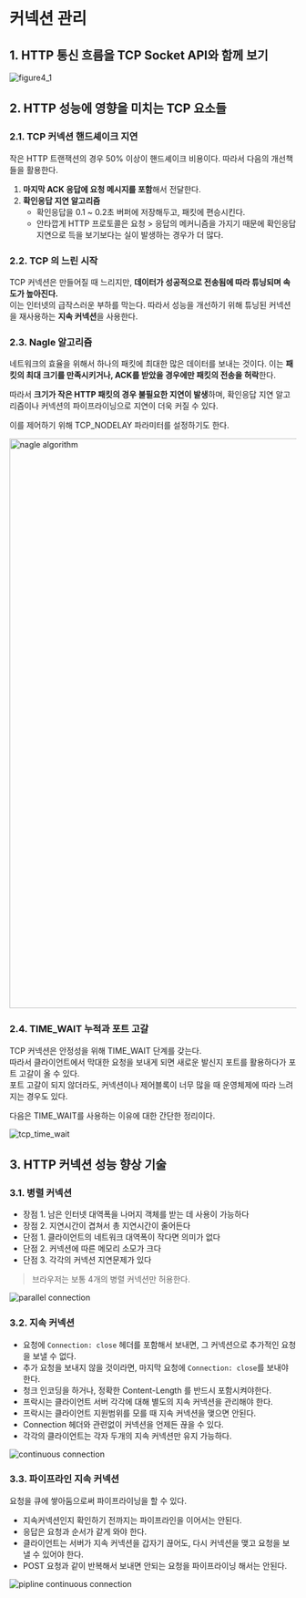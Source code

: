 # 커넥션 관리

## 1. HTTP 통신 흐름을 TCP Socket API와 함께 보기

![figure4_1](https://user-images.githubusercontent.com/47515936/79689790-fc1f4d00-8291-11ea-94e5-ed4ae1e1d051.png)

## 2. HTTP 성능에 영향을 미치는 TCP 요소들

### 2.1. TCP 커넥션 핸드셰이크 지연

작은 HTTP 트랜잭션의 경우 50% 이상이 핸드셰이크 비용이다. 따라서 다음의 개선책들을 활용한다.

1. **마지막 ACK 응답에 요청 메시지를 포함**해서 전달한다.
2. **확인응답 지연 알고리즘**
    - 확인응답을 0.1 ~ 0.2초 버퍼에 저장해두고, 패킷에 편승시킨다.
    - 안타깝게 HTTP 프로토콜은 요청 > 응답의 메커니즘을 가지기 때문에 확인응답 지연으로 득을 보기보다는 실이 발생하는 경우가 더 많다.

### 2.2. TCP 의 느린 시작

TCP 커넥션은 만들어질 때 느리지만, **데이터가 성공적으로 전송됨에 따라 튜닝되며 속도가 높아진다.**  
이는 인터넷의 급작스러운 부하를 막는다. 따라서 성능을 개선하기 위해 튜닝된 커넥션을 재사용하는 **지속 커넥션**을 사용한다.

### 2.3. Nagle 알고리즘

네트워크의 효율을 위해서 하나의 패킷에 최대한 많은 데이터를 보내는 것이다.
이는 **패킷의 최대 크기를 만족시키거나, ACK를 받았을 경우에만 패킷의 전송을 허락**한다.

따라서 **크기가 작은 HTTP 패킷의 경우 불필요한 지연이 발생**하며, 확인응답 지연 알고리즘이나 커넥션의 파이프라이닝으로 지연이 더욱 커질 수 있다.

이를 제어하기 위해 TCP_NODELAY 파라미터를 설정하기도 한다.

<img width="1000" alt="nagle algorithm" src="https://user-images.githubusercontent.com/47515936/79690060-7d2b1400-8293-11ea-89d3-df3f10e5b8b3.png">

### 2.4. TIME_WAIT 누적과 포트 고갈

TCP 커넥션은 안정성을 위해 TIME_WAIT 단계를 갖는다.  
따라서 클라이언트에서 막대한 요청을 보내게 되면 새로운 발신지 포트를 활용하다가 포트 고갈이 올 수 있다.  
포트 고갈이 되지 않더라도, 커넥션이나 제어블록이 너무 많을 때 운영체제에 따라 느려지는 경우도 있다.

다음은 TIME_WAIT를 사용하는 이유에 대한 간단한 정리이다.

![tcp_time_wait](https://user-images.githubusercontent.com/47515936/79690136-d98e3380-8293-11ea-97d3-e2504040c7dc.png)

## 3. HTTP 커넥션 성능 향상 기술

### 3.1. 병렬 커넥션

- 장점 1. 남은 인터넷 대역폭을 나머지 객체를 받는 데 사용이 가능하다
- 장점 2. 지연시간이 겹쳐서 총 지연시간이 줄어든다
- 단점 1. 클라이언트의 네트워크 대역폭이 작다면 의미가 없다
- 단점 2. 커넥션에 따른 메모리 소모가 크다
- 단점 3. 각각의 커넥션 지연문제가 있다

> 브라우저는 보통 4개의 병렬 커넥션만 허용한다.

![parallel connection](https://user-images.githubusercontent.com/47515936/79690237-62a56a80-8294-11ea-959f-31dc39a2e1f8.png)

### 3.2. 지속 커넥션

- 요청에 `Connection: close` 헤더를 포함해서 보내면, 그 커넥션으로 추가적인 요청을 보낼 수 없다.
- 추가 요청을 보내지 않을 것이라면, 마지막 요청에 `Connection: close`를 보내야 한다.
- 청크 인코딩을 하거나, 정확한 Content-Length 를 반드시 포함시켜야한다.
- 프락시는 클라이언트 서버 각각에 대해 별도의 지속 커넥션을 관리해야 한다.
- 프락시는 클라이언트 지원범위를 모를 때 지속 커넥션을 맺으면 안된다.
- Connection 헤더와 관련없이 커넥션을 언제든 끊을 수 있다.
- 각각의 클라이언트는 각자 두개의 지속 커넥션만 유지 가능하다.

![continuous connection](https://user-images.githubusercontent.com/47515936/79690353-f9722700-8294-11ea-9588-5cb6d60e151f.png)

### 3.3. 파이프라인 지속 커넥션

요청을 큐에 쌓아둠으로써 파이프라이닝을 할 수 있다.

- 지속커넥션인지 확인하기 전까지는 파이프라인을 이어서는 안된다.
- 응답은 요청과 순서가 같게 와야 한다.
- 클라이언트는 서버가 지속 커넥션을 갑자기 끊어도, 다시 커넥션을 맺고 요청을 보낼 수 있어야 한다.
- POST 요청과 같이 반복해서 보내면 안되는 요청을 파이프라이닝 해서는 안된다.

![pipline continuous connection](https://user-images.githubusercontent.com/47515936/79690439-5d94eb00-8295-11ea-8e28-ef7bdd76635a.png)




